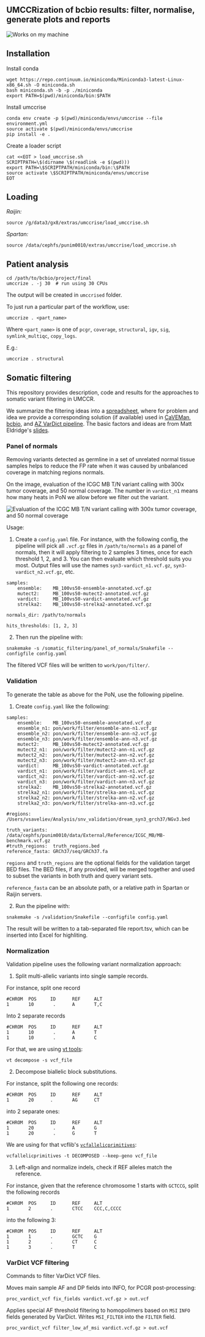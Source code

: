 UMCCRization of bcbio results: filter, normalise, generate plots and reports
----------------------------------------------------------------------------

![Works on my machine](https://www.leadingagile.com/wp-content/uploads/2017/03/worksonmymachine.png)

## Installation
Install conda
```
wget https://repo.continuum.io/miniconda/Miniconda3-latest-Linux-x86_64.sh -O miniconda.sh
bash miniconda.sh -b -p ./miniconda
export PATH=$(pwd)/miniconda/bin:$PATH
```

Install umccrise
```
conda env create -p $(pwd)/miniconda/envs/umccrise --file environment.yml
source activate $(pwd)/miniconda/envs/umccrise
pip install -e .
```

Create a loader script
```
cat <<EOT > load_umccrise.sh
SCRIPTPATH=\$(dirname \$(readlink -e $(pwd)))
export PATH=\$SCRIPTPATH/miniconda/bin:\$PATH
source activate \$SCRIPTPATH/miniconda/envs/umccrise
EOT
```

## Loading

*Raijin:*
```
source /g/data3/gx8/extras/umccrise/load_umccrise.sh
```

*Spartan:*
```
source /data/cephfs/punim0010/extras/umccrise/load_umccrise.sh
```

## Patient analysis
```
cd /path/to/bcbio/project/final
umccrize . -j 30  # run using 30 CPUs
```
The output will be created in `umccrised` folder.

To just run a particular part of the workflow, use:
```
umccrize . <part_name>
```
Where `<part_name>` is one of `pcgr`, `coverage`, `structural`, `igv`, `sig`, `symlink_multiqc`, `copy_logs`.

E.g.:
```
umccrize . structural
```


## Somatic filtering

This repository provides description, code and results for the approaches to somatic variant filtering in UMCCR.

We summarize the filtering ideas into a [spreadsheet](https://docs.google.com/spreadsheets/d/1Xbz4nW76mofKb9ym3C725W035qkA7JuUu8_FvYSCOT0/edit#gid=0), where for problem and idea we provide a corresponding solution (if available) used in [CaVEMan](https://github.com/cancerit/cgpCaVEManWrapper), [bcbio](http://bcb.io/2015/03/05/cancerval/), and [AZ VarDict pipeline](vardict/vardict_filtering.md). The basic factors and ideas are from Matt Eldridge's [slides](https://bioinformatics-core-shared-training.github.io/cruk-summer-school-2017/Day3/somatic_snv_filtering.html).

### Panel of normals

Removing variants detected as germline in a set of unrelated normal tissue samples helps to reduce the FP rate when it was caused by unbalanced coverage in matching regions normals.

On the image, evaluation of the ICGC MB T/N variant calling with 300x tumor coverage, and 50 normal coverage. The number in `vardict_n1` means how many heats in PoN we allow before we filter out the variant.

![Evaluation of the ICGC MB T/N variant calling with 300x tumor coverage, and 50 normal coverage](benchmark_50_300.png)

Usage:

1. Create a `config.yaml` file. For instance, with the following config, the pipeline will pick all `.vcf.gz` files in `/path/to/normals` as a panel of normals, then it will apply filtering to 2 samples 3 times, once for each threshold 1, 2, and 3. You can then evaluate which threshold suits you most. Output files will use the names `syn3-vardict_n1.vcf.gz`, `syn3-vardict_n2.vcf.gz`, etc.
```
samples:
    ensemble:    MB_100vs50-ensemble-annotated.vcf.gz
    mutect2:     MB_100vs50-mutect2-annotated.vcf.gz
    vardict:     MB_100vs50-vardict-annotated.vcf.gz
    strelka2:    MB_100vs50-strelka2-annotated.vcf.gz

normals_dir: /path/to/normals

hits_thresholds: [1, 2, 3]
```

2. Then run the pipeline with:
```
snakemake -s /somatic_filtering/panel_of_normals/Snakefile --configfile config.yaml
```
The filtered VCF files will be written to `work/pon/filter/`.

### Validation

To generate the table as above for the PoN, use the following pipeline. 

1. Create `config.yaml` like the following:
```
samples:
    ensemble:    MB_100vs50-ensemble-annotated.vcf.gz
    ensemble_n1: pon/work/filter/ensemble-ann-n1.vcf.gz
    ensemble_n2: pon/work/filter/ensemble-ann-n2.vcf.gz
    ensemble_n3: pon/work/filter/ensemble-ann-n3.vcf.gz
    mutect2:     MB_100vs50-mutect2-annotated.vcf.gz
    mutect2_n1:  pon/work/filter/mutect2-ann-n1.vcf.gz
    mutect2_n2:  pon/work/filter/mutect2-ann-n2.vcf.gz
    mutect2_n3:  pon/work/filter/mutect2-ann-n3.vcf.gz
    vardict:     MB_100vs50-vardict-annotated.vcf.gz
    vardict_n1:  pon/work/filter/vardict-ann-n1.vcf.gz
    vardict_n2:  pon/work/filter/vardict-ann-n2.vcf.gz
    vardict_n3:  pon/work/filter/vardict-ann-n3.vcf.gz
    strelka2:    MB_100vs50-strelka2-annotated.vcf.gz
    strelka2_n1: pon/work/filter/strelka-ann-n1.vcf.gz
    strelka2_n2: pon/work/filter/strelka-ann-n2.vcf.gz
    strelka2_n3: pon/work/filter/strelka-ann-n3.vcf.gz

#regions: /Users/vsaveliev/Analysis/snv_validation/dream_syn3_grch37/NGv3.bed

truth_variants:  /data/cephfs/punim0010/data/External/Reference/ICGC_MB/MB-benchmark.vcf.gz
#truth_regions:  truth_regions.bed
reference_fasta: GRCh37/seq/GRCh37.fa
```

`regions` and `truth_regions` are the optional fields for the validation target BED files. The BED files, if any provided, will be merged together and used to subset the variants in both truth and query variant sets.

`reference_fasta` can be an absolute path, or a relative path in Spartan or Raijin servers.

2. Run the pipeline with:
```
snakemake -s /validation/Snakefile --configfile config.yaml
```
The result will be written to a tab-separated file report.tsv, which can be inserted into Excel for highliting.

### Normalization

Validation pipeline uses the following variant normalization approach:

1. Split multi-allelic variants into single sample records.

For instance, split one record 
```
#CHROM  POS     ID      REF     ALT
1       10       .      A       T,C
```
Into 2 separate records
```
#CHROM  POS     ID      REF     ALT
1       10       .      A       T
1       10       .      A       C
```
For that, we are using [vt tools](https://github.com/atks/vt):
```
vt decompose -s vcf_file
```

2. Decompose biallelic block substitutions. 

For instance, split the following one records:

```
#CHROM  POS     ID      REF     ALT
1       20      .       AG      CT       
```
into 2 separate ones:
```
#CHROM  POS     ID      REF     ALT
1       20       .      A       G
1       20       .      G       T
```

We are using for that vcflib's [`vcfallelicprimitives`](https://github.com/vcflib/vcflib#vcfallelicprimitives):

```
vcfallelicprimitives -t DECOMPOSED --keep-geno vcf_file
```

3. Left-align and normalize indels, check if REF alleles match the reference.

For instance, given that the reference chromosome 1 starts with `GCTCCG`, split the following records
```
#CHROM  POS     ID      REF     ALT
1       2       .       CTCC    CCC,C,CCCC
```
into the following 3:
```
#CHROM  POS     ID      REF     ALT
1       1       .       GCTC    G
1       2       .       CT      C
1       3       .       T       C
```

### VarDict VCF filtering

Commands to filter VarDict VCF files.

Moves main sample AF and DP fields into INFO, for PCGR post-processing:
```
proc_vardict_vcf fix_fields vardict.vcf.gz > out.vcf
```

Applies special AF threshold filtering to homopolimers based on `MSI` `INFO` fields generated by VarDict. Writes `MSI_FILTER` into the `FILTER` field.
```
proc_vardict_vcf filter_low_af_msi vardict.vcf.gz > out.vcf
```








